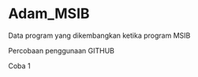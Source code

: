 # Adam_MSIB
Data program yang dikembangkan ketika program MSIB

Percobaan penggunaan GITHUB

Coba 1
